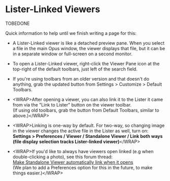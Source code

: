 # Lister-Linked Viewers

TOBEDONE

Quick information to help until we finish writing a page for this:

- A Lister-Linked viewer is like a detached preview pane. When you select a file in the main Opus window, the viewer displays that file, but it can be in a separate window or full-screen on a second monitor.

- To open a Lister-Linked viewer, right-click the Viewer Pane icon at the top-right of the default toolbars, just left of the search field.

- If you're using toolbars from an older version and that doesn't do anything, grab the updated button from Settings \> Customize \> Default Toolbars.

- \<WRAP\>After opening a viewer, you can also link it to the Lister it came from via the "Link to Lister" button on the viewer toolbar.  
  (If using old toolbars, grab the button from Default Toolbars, similar to above.)\</WRAP\>

- \<WRAP\>Linking is one-way by default. For two-way, so changing image in the viewer changes the active file in the Lister as well, turn on:  
  **Settings \> Preferences / Viewer / Standalone Viewer / Link both ways (file display selection tracks Lister-linked viewer)**\</WRAP\>

- \<WRAP\>If you'd like to always have viewers open linked (e.g when double-clicking a photo), see this forum thread:  
  [Make Standalone Viewer automatically link when it opens](https://resource.dopus.com/t/make-standalone-viewer-automatically-link-when-it-opens/46148/3)  
  (We plan to add a Preferences option for this in the future, to make things easier.)\</WRAP\>
